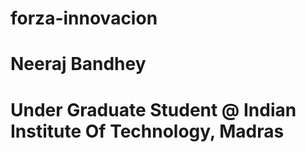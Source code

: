 # forza-innovacion
# Neeraj Bandhey
# Under Graduate Student @ Indian Institute Of Technology, Madras
